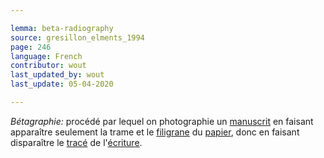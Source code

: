 ```yaml
---

lemma: beta-radiography
source: gresillon_elments_1994
page: 246
language: French
contributor: wout
last_updated_by: wout
last_update: 05-04-2020

---
```


_Bétagraphie:_ procédé par lequel on photographie un [manuscrit](manuscript.html) en faisant apparaître seulement la trame et le [filigrane](watermark.html) du [papier](paper.html), donc en faisant disparaître le [tracé](trace.html) de l'[écriture](writingProcess.html).
